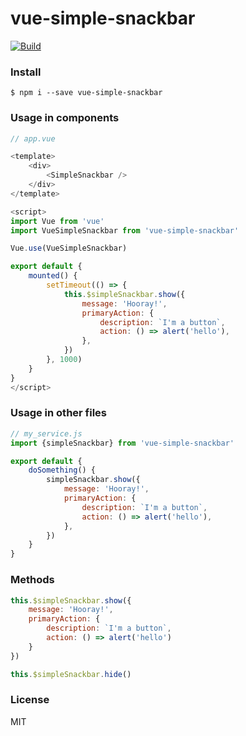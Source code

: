 # vue-simple-snackbar

[![Build](https://travis-ci.org/ericmdantas/vue-simple-snackbar.svg?branch=master)](https://travis-ci.org/ericmdantas/vue-simple-snackbar)

### Install

```shell
$ npm i --save vue-simple-snackbar
```

### Usage in components

```js
// app.vue

<template>
    <div>   
        <SimpleSnackbar />
    </div>
</template>

<script>
import Vue from 'vue'
import VueSimpleSnackbar from 'vue-simple-snackbar'

Vue.use(VueSimpleSnackbar)

export default {
    mounted() {
        setTimeout(() => {
            this.$simpleSnackbar.show({
                message: 'Hooray!',
                primaryAction: {
                    description: `I'm a button`,
                    action: () => alert('hello'),
                },
            })
        }, 1000)
    }
}
</script>
```

### Usage in other files

```js
// my_service.js
import {simpleSnackbar} from 'vue-simple-snackbar'

export default {
    doSomething() {
        simpleSnackbar.show({
            message: 'Hooray!',
            primaryAction: {
                description: `I'm a button`,
                action: () => alert('hello'),
            },
        })
    }
}
```

### Methods

```js
this.$simpleSnackbar.show({
    message: 'Hooray!',
    primaryAction: {
        description: `I'm a button`,
        action: () => alert('hello')
    }
})

this.$simpleSnackbar.hide()
```

### License

MIT